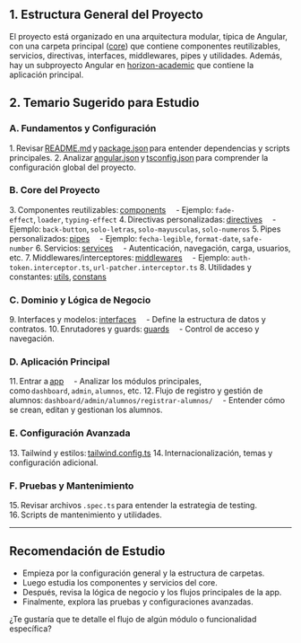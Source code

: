 
## 1. Estructura General del Proyecto

El proyecto está organizado en una arquitectura modular, típica de Angular, con una carpeta principal ([core](vscode-file://vscode-app/c:/Users/josem/AppData/Local/Programs/Microsoft%20VS%20Code/resources/app/out/vs/code/electron-browser/workbench/workbench.html)) que contiene componentes reutilizables, servicios, directivas, interfaces, middlewares, pipes y utilidades. Además, hay un subproyecto Angular en [horizon-academic](vscode-file://vscode-app/c:/Users/josem/AppData/Local/Programs/Microsoft%20VS%20Code/resources/app/out/vs/code/electron-browser/workbench/workbench.html) que contiene la aplicación principal.
## 2. Temario Sugerido para Estudio
### A. Fundamentos y Configuración

1. Revisar [README.md](vscode-file://vscode-app/c:/Users/josem/AppData/Local/Programs/Microsoft%20VS%20Code/resources/app/out/vs/code/electron-browser/workbench/workbench.html) y [package.json](vscode-file://vscode-app/c:/Users/josem/AppData/Local/Programs/Microsoft%20VS%20Code/resources/app/out/vs/code/electron-browser/workbench/workbench.html) para entender dependencias y scripts principales. 2. Analizar [angular.json](vscode-file://vscode-app/c:/Users/josem/AppData/Local/Programs/Microsoft%20VS%20Code/resources/app/out/vs/code/electron-browser/workbench/workbench.html) y [tsconfig.json](vscode-file://vscode-app/c:/Users/josem/AppData/Local/Programs/Microsoft%20VS%20Code/resources/app/out/vs/code/electron-browser/workbench/workbench.html) para comprender la configuración global del proyecto.

### B. Core del Proyecto

3. Componentes reutilizables: [components](vscode-file://vscode-app/c:/Users/josem/AppData/Local/Programs/Microsoft%20VS%20Code/resources/app/out/vs/code/electron-browser/workbench/workbench.html)  - Ejemplo: `fade-effect`, `loader`, `typing-effect` 4. Directivas personalizadas: [directives](vscode-file://vscode-app/c:/Users/josem/AppData/Local/Programs/Microsoft%20VS%20Code/resources/app/out/vs/code/electron-browser/workbench/workbench.html)  - Ejemplo: `back-button`, `solo-letras`, `solo-mayusculas`, `solo-numeros` 5. Pipes personalizados: [pipes](vscode-file://vscode-app/c:/Users/josem/AppData/Local/Programs/Microsoft%20VS%20Code/resources/app/out/vs/code/electron-browser/workbench/workbench.html)  - Ejemplo: `fecha-legible`, `format-date`, `safe-number` 6. Servicios: [services](vscode-file://vscode-app/c:/Users/josem/AppData/Local/Programs/Microsoft%20VS%20Code/resources/app/out/vs/code/electron-browser/workbench/workbench.html)  - Autenticación, navegación, carga, usuarios, etc. 7. Middlewares/interceptores: [middlewares](vscode-file://vscode-app/c:/Users/josem/AppData/Local/Programs/Microsoft%20VS%20Code/resources/app/out/vs/code/electron-browser/workbench/workbench.html)  - Ejemplo: `auth-token.interceptor.ts`, `url-patcher.interceptor.ts` 8. Utilidades y constantes: [utils](vscode-file://vscode-app/c:/Users/josem/AppData/Local/Programs/Microsoft%20VS%20Code/resources/app/out/vs/code/electron-browser/workbench/workbench.html), [constans](vscode-file://vscode-app/c:/Users/josem/AppData/Local/Programs/Microsoft%20VS%20Code/resources/app/out/vs/code/electron-browser/workbench/workbench.html)

### C. Dominio y Lógica de Negocio

9. Interfaces y modelos: [interfaces](vscode-file://vscode-app/c:/Users/josem/AppData/Local/Programs/Microsoft%20VS%20Code/resources/app/out/vs/code/electron-browser/workbench/workbench.html)  - Define la estructura de datos y contratos. 10. Enrutadores y guards: [guards](vscode-file://vscode-app/c:/Users/josem/AppData/Local/Programs/Microsoft%20VS%20Code/resources/app/out/vs/code/electron-browser/workbench/workbench.html)  - Control de acceso y navegación.

### D. Aplicación Principal

11. Entrar a [app](vscode-file://vscode-app/c:/Users/josem/AppData/Local/Programs/Microsoft%20VS%20Code/resources/app/out/vs/code/electron-browser/workbench/workbench.html)  - Analizar los módulos principales, como `dashboard`, `admin`, `alumnos`, etc. 12. Flujo de registro y gestión de alumnos: `dashboard/admin/alumnos/registrar-alumnos/`  - Entender cómo se crean, editan y gestionan los alumnos.

### E. Configuración Avanzada

13. Tailwind y estilos: [tailwind.config.ts](vscode-file://vscode-app/c:/Users/josem/AppData/Local/Programs/Microsoft%20VS%20Code/resources/app/out/vs/code/electron-browser/workbench/workbench.html) 14. Internacionalización, temas y configuración adicional.

### F. Pruebas y Mantenimiento

15. Revisar archivos `.spec.ts` para entender la estrategia de testing. 16. Scripts de mantenimiento y utilidades.

---

## Recomendación de Estudio

- Empieza por la configuración general y la estructura de carpetas.
- Luego estudia los componentes y servicios del core.
- Después, revisa la lógica de negocio y los flujos principales de la app.
- Finalmente, explora las pruebas y configuraciones avanzadas.

¿Te gustaría que te detalle el flujo de algún módulo o funcionalidad específica?